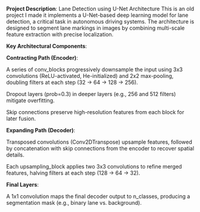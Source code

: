 **Project Description**: Lane Detection using U-Net Architecture
This is an old project I made it implements a U-Net-based deep learning model for lane detection, a critical task in autonomous driving systems. 
The architecture is designed to segment lane markings in images by combining multi-scale feature extraction with precise localization.

**Key Architectural Components**:

**Contracting Path (Encoder)**:

A series of conv_blocks progressively downsample the input using 3x3 convolutions (ReLU-activated, He-initialized) and 2x2 max-pooling, doubling filters at each step (32 → 64 → 128 → 256).

Dropout layers (prob=0.3) in deeper layers (e.g., 256 and 512 filters) mitigate overfitting.

Skip connections preserve high-resolution features from each block for later fusion.

**Expanding Path (Decoder)**:

Transposed convolutions (Conv2DTranspose) upsample features, followed by concatenation with skip connections from the encoder to recover spatial details.

Each upsampling_block applies two 3x3 convolutions to refine merged features, halving filters at each step (128 → 64 → 32).

**Final Layers**:

A 1x1 convolution maps the final decoder output to n_classes, producing a segmentation mask (e.g., binary lane vs. background).
